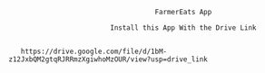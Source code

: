                                         FarmerEats App

                             Install this App With the Drive Link


       https://drive.google.com/file/d/1bM-z12JxbQM2gtqRJRRmzXgiwhoMzOUR/view?usp=drive_link
